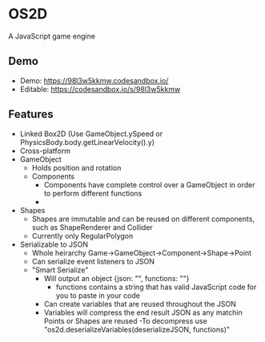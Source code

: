 # OS2D
A JavaScript game engine

## Demo
  - Demo: https://98l3w5kkmw.codesandbox.io/
  - Editable: https://codesandbox.io/s/98l3w5kkmw

## Features
- Linked Box2D (Use GameObject.ySpeed or PhysicsBody.body.getLinearVelocity().y)
- Cross-platform
- GameObject
  - Holds position and rotation
  - Components
    - Components have complete control over a GameObject in order to perform different functions
    - 
- Shapes
  - Shapes are immutable and can be reused on different components, such as ShapeRenderer and Collider
  - Currently only RegularPolygon
- Serializable to JSON
  - Whole heirarchy Game->GameObject->Component->Shape->Point
  - Can serialize event listeners to JSON
  - "Smart Serialize"
    - Will output an object {json: "", functions: ""}
      - functions contains a string that has valid JavaScript code for you to paste in your code
    - Can create variables that are reused throughout the JSON
    - Variables will compress the end result JSON as any matchin Points or Shapes are reused
    -To decompress use "os2d.deserializeVariables(deserializeJSON, functions)"
   
